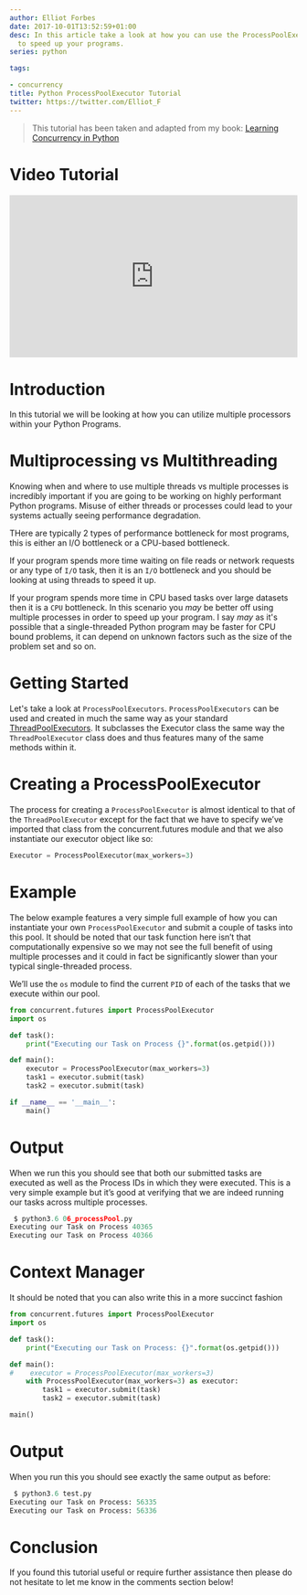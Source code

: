 ```yaml
---
author: Elliot Forbes
date: 2017-10-01T13:52:59+01:00
desc: In this article take a look at how you can use the ProcessPoolExecutor in Python
  to speed up your programs.
series: python

tags:

- concurrency
title: Python ProcessPoolExecutor Tutorial
twitter: https://twitter.com/Elliot_F
---
```


> This tutorial has been taken and adapted from my book: [Learning Concurrency in Python](https://www.packtpub.com/application-development/learning-concurrency-python)

# Video Tutorial

<div style="position:relative;height:0;padding-bottom:56.3%"><iframe src="https://www.youtube.com/embed/J7w_G6ZKzz4?ecver=2" style="position:absolute;width:100%;height:100%;left:0" width="639" height="360" frameborder="0" gesture="media" allowfullscreen></iframe></div>

# Introduction

In this tutorial we will be looking at how you can utilize multiple processors within your Python Programs. 

# Multiprocessing vs Multithreading

Knowing when and where to use multiple threads vs multiple processes is incredibly important if you are going to be working on highly performant Python programs. Misuse of either threads or processes could lead to your systems actually seeing performance degradation. 

THere are typically 2 types of performance bottleneck for most programs, this is either an I/O bottleneck or a CPU-based bottleneck. 

If your program spends more time waiting on file reads or network requests or any type of `I/O` task, then it is an `I/O` bottleneck and you should be looking at using threads to speed it up. 

If your program spends more time in CPU based tasks over large datasets then it is a `CPU` bottleneck. In this scenario you *may* be better off using multiple processes in order to speed up your program. I say *may* as it's possible that a single-threaded Python program may be faster for CPU bound problems, it can depend on unknown factors such as the size of the problem set and so on.  

# Getting Started 

Let's take a look at `ProcessPoolExecutors`. `ProcessPoolExecutors` can be used and created in much the same way as your standard [ThreadPoolExecutors](/python/concurrency/python-threadpoolexecutor-tutorial/). It subclasses the Executor class the same way the `ThreadPoolExecutor` class does and thus features many of the same methods within it. 

# Creating a ProcessPoolExecutor

The process for creating a `ProcessPoolExecutor` is almost identical to that of the `ThreadPoolExecutor` except for the fact that we have to specify we’ve imported that class from the concurrent.futures module and that we also instantiate our executor object like so:
 
```py
Executor = ProcessPoolExecutor(max_workers=3)
```

# Example

The below example features a very simple full example of how you can instantiate your own `ProcessPoolExecutor` and submit a couple of tasks into this pool. It should be noted that our task function here isn’t that computationally expensive so we may not see the full benefit of using multiple processes and it could in fact be significantly slower than your typical single-threaded process.

We’ll use the `os` module to find the current `PID` of each of the tasks that we execute within our pool.  

```py
from concurrent.futures import ProcessPoolExecutor
import os

def task():
    print("Executing our Task on Process {}".format(os.getpid()))

def main():
    executor = ProcessPoolExecutor(max_workers=3)
    task1 = executor.submit(task)
    task2 = executor.submit(task)

if __name__ == '__main__':
    main()
```

# Output

When we run this you should see that both our submitted tasks are executed as well as the Process IDs in which they were executed. This is a very simple example but it’s good at verifying that we are indeed running our tasks across multiple processes.

```py
 $ python3.6 06_processPool.py
Executing our Task on Process 40365
Executing our Task on Process 40366
```

# Context Manager

It should be noted that you can also write this in a more succinct fashion

```py
from concurrent.futures import ProcessPoolExecutor
import os

def task():
    print("Executing our Task on Process: {}".format(os.getpid()))

def main():
#    executor = ProcessPoolExecutor(max_workers=3)
    with ProcessPoolExecutor(max_workers=3) as executor:
        task1 = executor.submit(task)
        task2 = executor.submit(task)

main()
```

# Output

When you run this you should see exactly the same output as before:

```py
 $ python3.6 test.py
Executing our Task on Process: 56335
Executing our Task on Process: 56336
```

# Conclusion

If you found this tutorial useful or require further assistance then please do not hesitate to let me know in the comments section below!